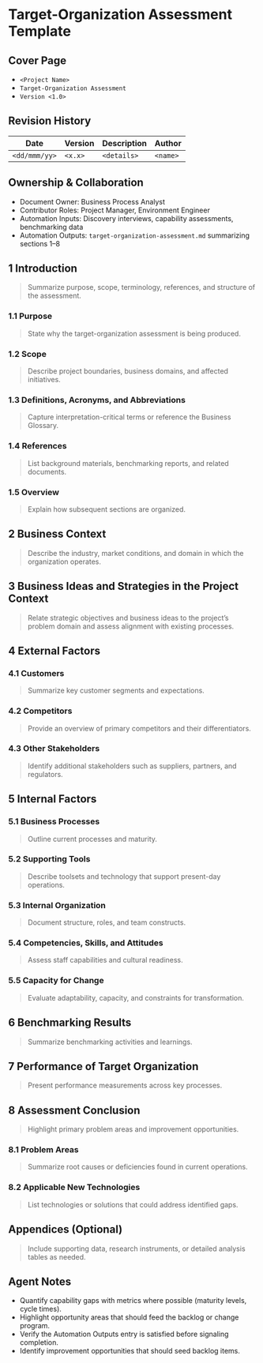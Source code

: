 # Target-Organization Assessment Template

## Cover Page
- `<Project Name>`
- `Target-Organization Assessment`
- `Version <1.0>`

## Revision History

| Date | Version | Description | Author |
| --- | --- | --- | --- |
| `<dd/mmm/yy>` | `<x.x>` | `<details>` | `<name>` |

## Ownership & Collaboration
- Document Owner: Business Process Analyst
- Contributor Roles: Project Manager, Environment Engineer
- Automation Inputs: Discovery interviews, capability assessments, benchmarking data
- Automation Outputs: `target-organization-assessment.md` summarizing sections 1–8

## 1 Introduction
> Summarize purpose, scope, terminology, references, and structure of the assessment.

### 1.1 Purpose
> State why the target-organization assessment is being produced.

### 1.2 Scope
> Describe project boundaries, business domains, and affected initiatives.

### 1.3 Definitions, Acronyms, and Abbreviations
> Capture interpretation-critical terms or reference the Business Glossary.

### 1.4 References
> List background materials, benchmarking reports, and related documents.

### 1.5 Overview
> Explain how subsequent sections are organized.

## 2 Business Context
> Describe the industry, market conditions, and domain in which the organization operates.

## 3 Business Ideas and Strategies in the Project Context
> Relate strategic objectives and business ideas to the project’s problem domain and assess alignment with existing processes.

## 4 External Factors
### 4.1 Customers
> Summarize key customer segments and expectations.

### 4.2 Competitors
> Provide an overview of primary competitors and their differentiators.

### 4.3 Other Stakeholders
> Identify additional stakeholders such as suppliers, partners, and regulators.

## 5 Internal Factors
### 5.1 Business Processes
> Outline current processes and maturity.

### 5.2 Supporting Tools
> Describe toolsets and technology that support present-day operations.

### 5.3 Internal Organization
> Document structure, roles, and team constructs.

### 5.4 Competencies, Skills, and Attitudes
> Assess staff capabilities and cultural readiness.

### 5.5 Capacity for Change
> Evaluate adaptability, capacity, and constraints for transformation.

## 6 Benchmarking Results
> Summarize benchmarking activities and learnings.

## 7 Performance of Target Organization
> Present performance measurements across key processes.

## 8 Assessment Conclusion
> Highlight primary problem areas and improvement opportunities.

### 8.1 Problem Areas
> Summarize root causes or deficiencies found in current operations.

### 8.2 Applicable New Technologies
> List technologies or solutions that could address identified gaps.

## Appendices (Optional)
> Include supporting data, research instruments, or detailed analysis tables as needed.

## Agent Notes
- Quantify capability gaps with metrics where possible (maturity levels, cycle times).
- Highlight opportunity areas that should feed the backlog or change program.
- Verify the Automation Outputs entry is satisfied before signaling completion.
- Identify improvement opportunities that should seed backlog items.
